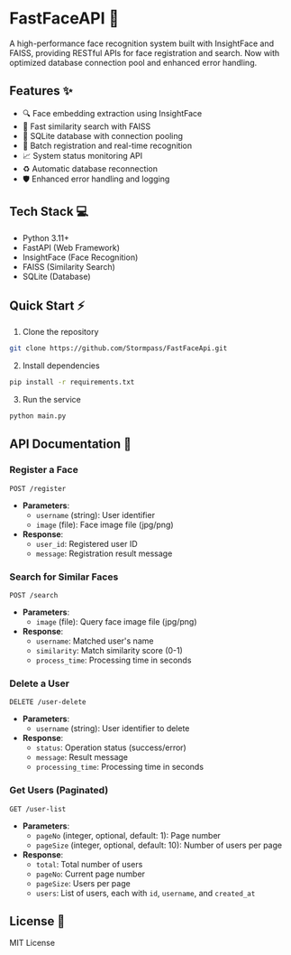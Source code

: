 # FastFaceAPI :camera_flash:

A high-performance face recognition system built with InsightFace and FAISS, providing RESTful APIs for face registration and search. Now with optimized database connection pool and enhanced error handling.

## Features :sparkles:

- :mag: Face embedding extraction using InsightFace
- :rocket: Fast similarity search with FAISS
- :floppy_disk: SQLite database with connection pooling
- :arrows_counterclockwise: Batch registration and real-time recognition
- :chart_with_upwards_trend: System status monitoring API
- :recycle: Automatic database reconnection
- :shield: Enhanced error handling and logging

## Tech Stack :computer:

- Python 3.11+
- FastAPI (Web Framework)
- InsightFace (Face Recognition)
- FAISS (Similarity Search)
- SQLite (Database)

## Quick Start :zap:

1. Clone the repository
```bash
git clone https://github.com/Stormpass/FastFaceApi.git
```
2. Install dependencies
```bash
pip install -r requirements.txt
```
3. Run the service
```bash
python main.py
```

## API Documentation :bookmark_tabs:

### Register a Face
`POST /register`
- **Parameters**:
  - `username` (string): User identifier
  - `image` (file): Face image file (jpg/png)
- **Response**:
  - `user_id`: Registered user ID
  - `message`: Registration result message

### Search for Similar Faces
`POST /search`
- **Parameters**:
  - `image` (file): Query face image file (jpg/png)
- **Response**:
  - `username`: Matched user's name
  - `similarity`: Match similarity score (0-1)
  - `process_time`: Processing time in seconds

### Delete a User
`DELETE /user-delete`
- **Parameters**:
  - `username` (string): User identifier to delete
- **Response**:
  - `status`: Operation status (success/error)
  - `message`: Result message
  - `processing_time`: Processing time in seconds

### Get Users (Paginated)
`GET /user-list`
- **Parameters**:
  - `pageNo` (integer, optional, default: 1): Page number
  - `pageSize` (integer, optional, default: 10): Number of users per page
- **Response**:
  - `total`: Total number of users
  - `pageNo`: Current page number
  - `pageSize`: Users per page
  - `users`: List of users, each with `id`, `username`, and `created_at`

## License :page_facing_up:

MIT License